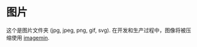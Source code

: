 # 图片

这个是图片文件夹 (jpg, jpeg, png, gif, svg).
在开发和生产过程中，图像将被压缩使用 [imagemin](https://github.com/imagemin/imagemin).
